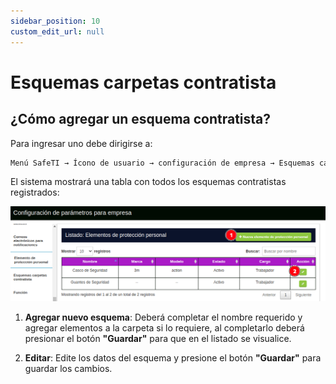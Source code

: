 ```yaml
---
sidebar_position: 10
custom_edit_url: null
---
```

# Esquemas carpetas contratista
## ¿Cómo agregar un esquema contratista?
Para ingresar uno debe dirigirse a:

<div align="center">

```bash
Menú SafeTI → Ícono de usuario → configuración de empresa → Esquemas carpetas contratista 
```
</div>

El sistema mostrará una tabla con todos los esquemas contratistas registrados:

<div align="center">

![esquemas](/img/img_manual/img_configuracion/2023-08-08_09-41.png)

</div>

1. **Agregar nuevo esquema**: Deberá completar el nombre requerido y agregar elementos a la carpeta si lo requiere, al completarlo deberá presionar el botón **"Guardar"** para que en el listado se visualice.

2. **Editar**: Edite los datos del esquema y presione el botón **"Guardar"** para guardar los cambios.
